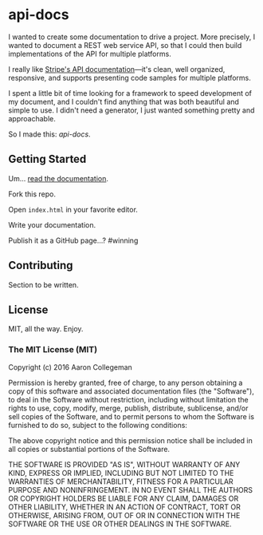 # api-docs

I wanted to create some documentation to drive a project. More precisely,
I wanted to document a REST web service API, so that I could then build
implementations of the API for multiple platforms.

I really like [Stripe's API documentation](https://stripe.com/docs/api)&mdash;it's
clean, well organized, responsive, and supports presenting code samples
for multiple platforms.

I spent a little bit of time looking for a framework to speed development
of my document, and I couldn't find anything that was both beautiful
and simple to use. I didn't need a generator, I just wanted something
pretty and approachable.

So I made this: *api-docs*.

## Getting Started

Um... [read the documentation](https://gobeebo.github.io/api-docs).

Fork this repo.

Open `index.html` in your favorite editor.

Write your documentation.

Publish it as a GitHub page...? #winning

## Contributing

Section to be written.

## License

MIT, all the way. Enjoy.

### The MIT License (MIT)

Copyright (c) 2016 Aaron Collegeman

Permission is hereby granted, free of charge, to any person obtaining a 
copy of this software and associated documentation files (the "Software"), 
to deal in the Software without restriction, including without limitation 
the rights to use, copy, modify, merge, publish, distribute, sublicense, 
and/or sell copies of the Software, and to permit persons to whom the 
Software is furnished to do so, subject to the following conditions:

The above copyright notice and this permission notice shall be included 
in all copies or substantial portions of the Software.

THE SOFTWARE IS PROVIDED "AS IS", WITHOUT WARRANTY OF ANY KIND, EXPRESS 
OR IMPLIED, INCLUDING BUT NOT LIMITED TO THE WARRANTIES OF MERCHANTABILITY, 
FITNESS FOR A PARTICULAR PURPOSE AND NONINFRINGEMENT. IN NO EVENT SHALL 
THE AUTHORS OR COPYRIGHT HOLDERS BE LIABLE FOR ANY CLAIM, DAMAGES OR OTHER 
LIABILITY, WHETHER IN AN ACTION OF CONTRACT, TORT OR OTHERWISE, ARISING FROM, 
OUT OF OR IN CONNECTION WITH THE SOFTWARE OR THE USE OR OTHER DEALINGS IN 
THE SOFTWARE.
